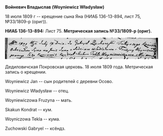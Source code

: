 **Войневич Владыслав (Woyniewicz Władysław)**

18 июля 1809 г -- крещение сына Яна (НИАБ 136-13-894, лист 75,
№33/1809-р (ориг)).

**НИАБ 136-13-894:** Лист 75. **Метрическая запись №33/1809-р (ориг).**

![](./media/646ff2b201461b0dde5d4e40eae3888861a11149.png)

Дедиловичская Покровская церковь. 18 июля 1809 года. Метрическая запись
о крещении.

Woyniewicz Jan -- сын родителей с деревни Осовo.

Woyniewicz Władysław -- отец.

Woyniewiczowa Fruzyna -- мать.

Skakun Kondrat -- кум.

Woyniczowa Tekla -- кума.

Zuchowski Gabryel -- ксёндз.
